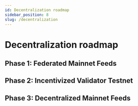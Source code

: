 ```yaml
---
id: Decentralization roadmap
sidebar_position: 8
slug: /decentralization
---
```


# Decentralization roadmap

## Phase 1: Federated Mainnet Feeds

## Phase 2: Incentivized Validator Testnet

## Phase 3: Decentralized Mainnet Feeds
